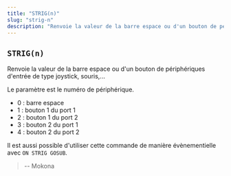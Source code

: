 ```yaml
---
title: "STRIG(n)"
slug: "strig-n"
description: "Renvoie la valeur de la barre espace ou d'un bouton de périphériques d'entrée de type joystick, souris,..."
---
```


## `STRIG(n)`

Renvoie la valeur de la barre espace ou d'un bouton de périphériques d'entrée de type joystick, souris,...

Le paramètre est le numéro de périphérique.

- 0 : barre espace
- 1 : bouton 1 du port 1
- 2 : bouton 1 du port 2
- 3 : bouton 2 du port 1
- 4 : bouton 2 du port 2

Il est aussi possible d'utiliser cette commande de manière évènementielle avec `ON STRIG GOSUB`.

> -- Mokona